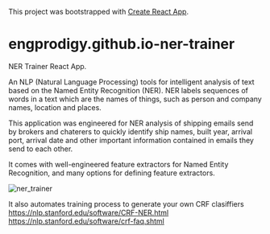 This project was bootstrapped with [Create React App](https://github.com/facebookincubator/create-react-app).


# engprodigy.github.io-ner-trainer
NER Trainer React App.


An NLP (Natural Language Processing) tools for intelligent analysis of text based on the Named Entity Recognition (NER). NER labels sequences of words in a text which are the names of things, such as person and company names, location and places. 

This application was engineered for NER analysis of shipping emails send by brokers and chaterers to quickly identify ship names, built year, arrival port, arrival date and other important information contained in emails they send to each other.


It comes with well-engineered feature extractors for Named Entity Recognition, and many options for defining feature extractors.

![ner_trainer](https://user-images.githubusercontent.com/1181072/51521552-31d34d00-1e27-11e9-8aa8-ec27f778ea58.png)

It also automates training process to generate your own CRF clasiffiers
https://nlp.stanford.edu/software/CRF-NER.html
https://nlp.stanford.edu/software/crf-faq.shtml
